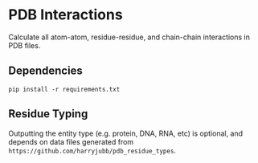 # PDB Interactions

Calculate all atom-atom, residue-residue, and chain-chain interactions in PDB files.

## Dependencies

    pip install -r requirements.txt

## Residue Typing

Outputting the entity type (e.g. protein, DNA, RNA, etc) is optional, and depends on
data files generated from `https://github.com/harryjubb/pdb_residue_types`.
